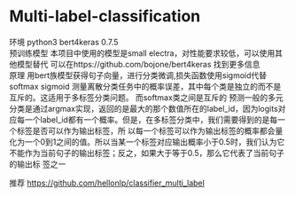 # Multi-label-classification
环境  python3 bert4keras 0.7.5  
预训练模型  本项目中使用的模型是small electra，对性能要求较低，可以使用其他模型替代  可以在https://github.com/bojone/bert4keras 找到更多信息  
原理   用bert族模型获得句子向量，进行分类微调,损失函数使用sigmoid代替softmax  sigmoid 测量离散分类任务中的概率误差，其中每个类是独立的而不是互斥的。这适用于多标签分类问题。 而softmax类之间是互斥的  预测一般的多元分类是通过argmax实现，返回的是最大的那个数值所在的label_id，因为logits对应每一个label_id都有一个概率。但是，在多标签分类中，我们需要得到的是每一个标签是否可以作为输出标签，所    以每一个标签可以作为输出标签的概率都会量化为一个0到1之间的值。所以当某一个标签对应输出概率小于0.5时，我们认为它不能作为当前句子的输出标签；反之，如果大于等于0.5，那么它代表了当前句子的输出标  签之一
     
推荐 https://github.com/hellonlp/classifier_multi_label     
